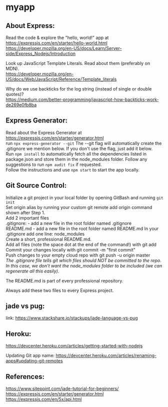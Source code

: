 # myapp

## About Express:
Read the code & explore the "hello, world!" app at https://expressjs.com/en/starter/hello-world.html 
https://developer.mozilla.org/en-US/docs/Learn/Server-side/Express_Nodejs/Introduction

Look up JavaScript Template Literals. Read about them (preferably on MDN).  
https://developer.mozilla.org/en-US/docs/Web/JavaScript/Reference/Template_literals

Why do we use backticks for the log string (instead of single or double quotes)?  
https://medium.com/better-programming/javascript-how-backticks-work-de269e0fb8ba

## Express Generator:

Read about the Express Generator at https://expressjs.com/en/starter/generator.html  
run `npx express-generator --git` 
The --git flag will automatically create the .gitignore we mention below. If you don't use the flag, just add it below.  
Run `npm install` to automatically fetch all the dependencies listed in package.json and store them in the node_modules folder.  Follow any suggestions to run `npm audit fix` if requested.   
Follow the instructions and use `npm start` to start the app locally.

## Git Source Control:

Initialize a git project in your local folder by opening GitBash and running `git init`  
Set origin alias by running your custom  git remote add origin <URL> command shown after Step 1.   
Add 2 important files  
.gitignore: - add a new file in the root folder named .gitignore  
README.md - add a new file in the root folder named README.md
In your .gitignore add one line:  node_modules  
Create a short, professional README.md.   
Add all files (note the space dot at the end of the command!) with git add   
Commit your changes locally with git commit -m "first commit"  
Push changes to your empty cloud repo with git push -u origin master  
*The .gitignore file tells git which files should NOT be committed to the repo.  In this case, we don't want the node_modules folder to be included (we can regenerate all this easily).*

The README.md is part of every professional repository.

Always add these two files to every Express project.

## jade vs pug:
link:  https://www.stackshare.io/stackups/jade-language-vs-pug

## Heroku:

https://devcenter.heroku.com/articles/getting-started-with-nodejs  

Updating Git app name:
https://devcenter.heroku.com/articles/renaming-apps#updating-git-remotes

## References:

https://www.sitepoint.com/jade-tutorial-for-beginners/  
https://expressjs.com/en/starter/generator.html  
https://expressjs.com/en/5x/api.html

